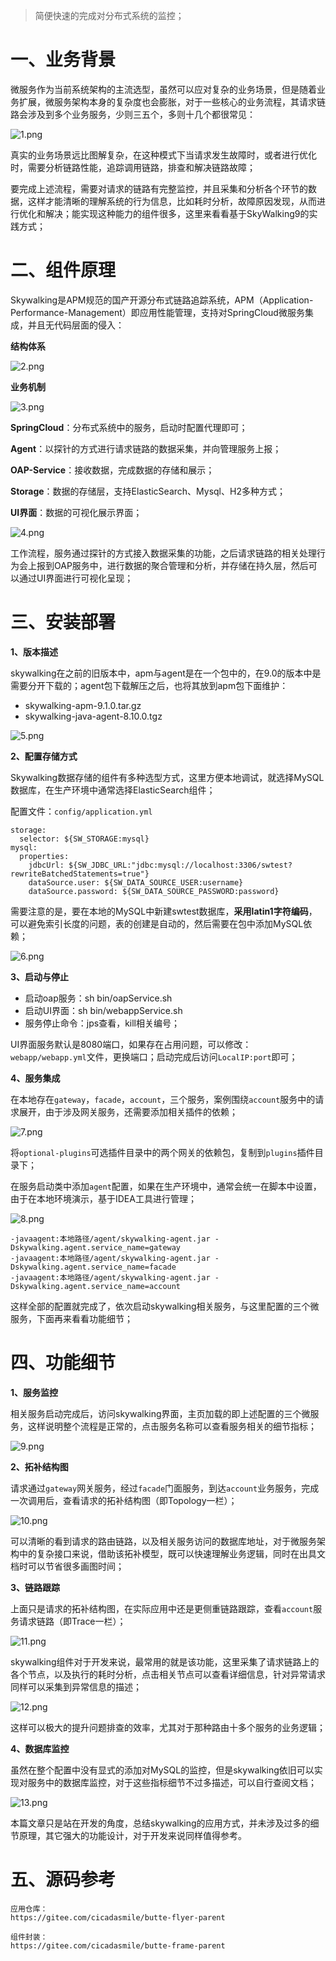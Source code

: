 > 简便快速的完成对分布式系统的监控；

# 一、业务背景

微服务作为当前系统架构的主流选型，虽然可以应对复杂的业务场景，但是随着业务扩展，微服务架构本身的复杂度也会膨胀，对于一些核心的业务流程，其请求链路会涉及到多个业务服务，少则三五个，多则十几个都很常见：

![](https://foruda.gitee.com/images/1665412893855014314/fc8d260c_5064118.png "1.png")

真实的业务场景远比图解复杂，在这种模式下当请求发生故障时，或者进行优化时，需要分析链路性能，追踪调用链路，排查和解决链路故障；

要完成上述流程，需要对请求的链路有完整监控，并且采集和分析各个环节的数据，这样才能清晰的理解系统的行为信息，比如耗时分析，故障原因发现，从而进行优化和解决；能实现这种能力的组件很多，这里来看看基于SkyWalking9的实践方式；

# 二、组件原理

Skywalking是APM规范的国产开源分布式链路追踪系统，APM（Application-Performance-Management）即应用性能管理，支持对SpringCloud微服务集成，并且无代码层面的侵入：

**结构体系**

![](https://foruda.gitee.com/images/1665412907750089916/724f3e0e_5064118.png "2.png")

**业务机制**

![](https://foruda.gitee.com/images/1665412917198969842/beaaf2e7_5064118.png "3.png")

**SpringCloud**：分布式系统中的服务，启动时配置代理即可；

**Agent**：以探针的方式进行请求链路的数据采集，并向管理服务上报；

**OAP-Service**：接收数据，完成数据的存储和展示；

**Storage**：数据的存储层，支持ElasticSearch、Mysql、H2多种方式；

**UI界面**：数据的可视化展示界面；

![](https://foruda.gitee.com/images/1665412930330893581/eb3c5a02_5064118.png "4.png")

工作流程，服务通过探针的方式接入数据采集的功能，之后请求链路的相关处理行为会上报到OAP服务中，进行数据的聚合管理和分析，并存储在持久层，然后可以通过UI界面进行可视化呈现；

# 三、安装部署

**1、版本描述**

skywalking在之前的旧版本中，apm与agent是在一个包中的，在9.0的版本中是需要分开下载的；agent包下载解压之后，也将其放到apm包下面维护：

- skywalking-apm-9.1.0.tar.gz
- skywalking-java-agent-8.10.0.tgz

![](https://foruda.gitee.com/images/1665412941438637931/d0f73374_5064118.png "5.png")

**2、配置存储方式**

Skywalking数据存储的组件有多种选型方式，这里方便本地调试，就选择MySQL数据库，在生产环境中通常选择ElasticSearch组件；

配置文件：`config/application.yml`

```
storage:
  selector: ${SW_STORAGE:mysql}
mysql:
  properties:
    jdbcUrl: ${SW_JDBC_URL:"jdbc:mysql://localhost:3306/swtest?rewriteBatchedStatements=true"}
    dataSource.user: ${SW_DATA_SOURCE_USER:username}
    dataSource.password: ${SW_DATA_SOURCE_PASSWORD:password}
```

需要注意的是，要在本地的MySQL中新建swtest数据库，**采用latin1字符编码**，可以避免索引长度的问题，表的创建是自动的，然后需要在包中添加MySQL依赖；

![](https://foruda.gitee.com/images/1665412952139587696/5f24ad37_5064118.png "6.png")

**3、启动与停止**

- 启动oap服务：sh bin/oapService.sh
- 启动UI界面：sh bin/webappService.sh
- 服务停止命令：jps查看，kill相关编号；

UI界面服务默认是8080端口，如果存在占用问题，可以修改：`webapp/webapp.yml`文件，更换端口；启动完成后访问`LocalIP:port`即可；

**4、服务集成**

在本地存在`gateway`，`facade`，`account`，三个服务，案例围绕`account`服务中的请求展开，由于涉及网关服务，还需要添加相关插件的依赖；

![](https://foruda.gitee.com/images/1665412961822926385/dc1e009a_5064118.png "7.png")

将`optional-plugins`可选插件目录中的两个网关的依赖包，复制到`plugins`插件目录下；

在服务启动类中添加`agent`配置，如果在生产环境中，通常会统一在脚本中设置，由于在本地环境演示，基于IDEA工具进行管理；

![](https://foruda.gitee.com/images/1665412971900871465/8c07b64d_5064118.png "8.png")

```
-javaagent:本地路径/agent/skywalking-agent.jar -Dskywalking.agent.service_name=gateway
-javaagent:本地路径/agent/skywalking-agent.jar -Dskywalking.agent.service_name=facade
-javaagent:本地路径/agent/skywalking-agent.jar -Dskywalking.agent.service_name=account
```

这样全部的配置就完成了，依次启动skywalking相关服务，与这里配置的三个微服务，下面再来看看功能细节；

# 四、功能细节

**1、服务监控**

相关服务启动完成后，访问skywalking界面，主页加载的即上述配置的三个微服务，这样说明整个流程是正常的，点击服务名称可以查看服务相关的细节指标；

![](https://foruda.gitee.com/images/1665412983100028812/f2c3888b_5064118.png "9.png")

**2、拓补结构图**

请求通过`gateway`网关服务，经过`facade`门面服务，到达`account`业务服务，完成一次调用后，查看请求的拓补结构图（即Topology一栏）；

![](https://foruda.gitee.com/images/1665412994416045726/87c81693_5064118.png "10.png")

可以清晰的看到请求的路由链路，以及相关服务访问的数据库地址，对于微服务架构中的复杂接口来说，借助该拓补模型，既可以快速理解业务逻辑，同时在出具文档时可以节省很多画图时间；

**3、链路跟踪**

上面只是请求的拓补结构图，在实际应用中还是更侧重链路跟踪，查看`account`服务请求链路（即Trace一栏）；

![](https://foruda.gitee.com/images/1665413004672850900/3f57caca_5064118.png "11.png")

skywalking组件对于开发来说，最常用的就是该功能，这里采集了请求链路上的各个节点，以及执行的耗时分析，点击相关节点可以查看详细信息，针对异常请求同样可以采集到异常信息的描述；

![](https://foruda.gitee.com/images/1665413016774276030/9d1b06b7_5064118.png "12.png")

这样可以极大的提升问题排查的效率，尤其对于那种路由十多个服务的业务逻辑；

**4、数据库监控**

虽然在整个配置中没有显式的添加对MySQL的监控，但是skywalking依旧可以实现对服务中的数据库监控，对于这些指标细节不过多描述，可以自行查阅文档；

![](https://foruda.gitee.com/images/1665413028334457307/ef5af80c_5064118.png "13.png")

本篇文章只是站在开发的角度，总结skywalking的应用方式，并未涉及过多的细节原理，其它强大的功能设计，对于开发来说同样值得参考。

# 五、源码参考

```
应用仓库：
https://gitee.com/cicadasmile/butte-flyer-parent

组件封装：
https://gitee.com/cicadasmile/butte-frame-parent
```